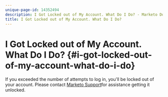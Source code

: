```yaml
---
unique-page-id: 14352494
description: I Got Locked out of My Account. What Do I Do? - Marketo Docs - Product Documentation
title: I Got Locked out of My Account. What Do I Do?
---
```


# I Got Locked out of My Account. What Do I Do? {#i-got-locked-out-of-my-account-what-do-i-do}

If you exceeded the number of attempts to log in, you'll be locked out of your account. Please contact [Marketo Support](https://nation.marketo.com/t5/Support/ct-p/Support#)for assistance getting it unlocked.
